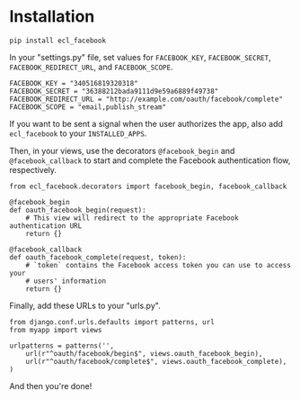 Installation
============

    pip install ecl_facebook

In your "settings.py" file, set values for `FACEBOOK_KEY`, `FACEBOOK_SECRET`,
`FACEBOOK_REDIRECT_URL`, and `FACEBOOK_SCOPE`.


    FACEBOOK_KEY = "340516819320318"
    FACEBOOK_SECRET = "36388212bada9111d9e59a6889f49738"
    FACEBOOK_REDIRECT_URL = "http://example.com/oauth/facebook/complete"
    FACEBOOK_SCOPE = "email,publish_stream"

If you want to be sent a signal when the user authorizes the app, also add
`ecl_facebook` to your `INSTALLED_APPS`.

Then, in your views, use the decorators `@facebook_begin` and `@facebook_callback` to start and complete the Facebook authentication flow, respectively.

    from ecl_facebook.decorators import facebook_begin, facebook_callback

    @facebook_begin
    def oauth_facebook_begin(request):
        # This view will redirect to the appropriate Facebook authentication URL
        return {}

    @facebook_callback
    def oauth_facebook_complete(request, token):
        # `token` contains the Facebook access token you can use to access your
        # users' information
        return {}

Finally, add these URLs to your "urls.py".

    from django.conf.urls.defaults import patterns, url
    from myapp import views

    urlpatterns = patterns('',
        url(r"^oauth/facebook/begin$", views.oauth_facebook_begin),
        url(r"^oauth/facebook/complete$", views.oauth_facebook_complete),
    )

And then you're done!
